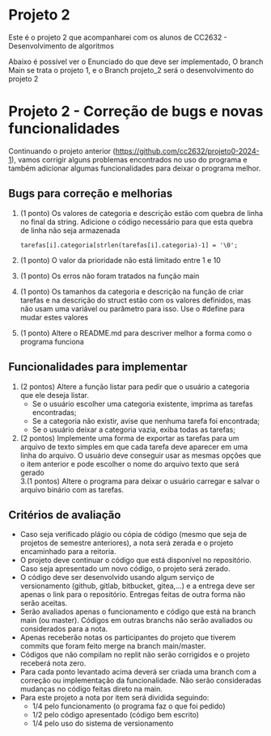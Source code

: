 # Projeto 2

Este é o projeto 2 que acompanharei com os alunos de CC2632 - Desenvolvimento de algoritmos

Abaixo é possível ver o Enunciado do que deve ser implementado, O branch Main se trata o projeto 1, e o Branch projeto_2 será o desenvolvimento do projeto 2

# Projeto 2 - Correção de bugs e novas funcionalidades

Continuando o projeto anterior (https://github.com/cc2632/projeto0-2024-1), vamos corrigir alguns problemas encontrados no uso do programa e também adicionar algumas funcionalidades para deixar o programa melhor.

## Bugs para correção e melhorias

1. (1 ponto) Os valores de categoria e descrição estão com quebra de linha no final da string. Adicione o código necessário para que esta quebra de linha não seja armazenada

    ```
    tarefas[i].categoria[strlen(tarefas[i].categoria)-1] = '\0';
    ```

2. (1 ponto) O valor da prioridade não está limitado entre 1 e 10
3. (1 ponto) Os erros não foram tratados na função main
4. (1 ponto) Os tamanhos da categoria e descrição na função de criar tarefas e na descrição do struct estão com os valores definidos, mas não usam uma variável ou parâmetro para isso. Use o #define para mudar estes valores
5. (1 ponto) Altere o README.md para descriver melhor a forma como o programa funciona

## Funcionalidades para implementar

1. (2 pontos) Altere a função listar para pedir que o usuário a categoria que ele deseja listar. 
    - Se o usuário escolher uma categoria existente, imprima as tarefas encontradas;
    - Se a categoria não existir, avise que nenhuma tarefa foi encontrada;
    - Se o usuário deixar a categoria vazia, exiba todas as tarefas;
2. (2 pontos) Implemente uma forma de exportar as tarefas para um arquivo de texto simples em que cada tarefa deve aparecer em uma linha do arquivo. O usuário deve conseguir usar as mesmas opções que o item anterior e pode escolher o nome do arquivo texto que será gerado  
3.(1 pontos) Altere o programa para deixar o usuário carregar e salvar o arquivo binário com as tarefas.

## Critérios de avaliação

- Caso seja verificado plágio ou cópia de código (mesmo que seja de projetos de semestre anteriores), a nota será zerada e o projeto encaminhado para a reitoria.
- O projeto deve continuar o código que está disponível no repositório. Caso seja apresentado um novo código, o projeto será zerado.
- O código deve ser desenvolvido usando algum serviço de versionamento (github, gitlab, bitbucket, gitea,...) e a entrega deve ser apenas o link para o repositório. Entregas feitas de outra forma não serão aceitas.
- Serão avaliados apenas o funcionamento e código que está na branch main (ou master). Códigos em outras branchs não serão avaliados ou considerados para a nota.
- Apenas receberão notas os participantes do projeto que tiverem commits que foram feito merge na branch main/master.
- Códigos que não compilam no replit não serão corrigidos e o projeto receberá nota zero.
- Para cada ponto levantado acima deverá ser criada uma branch com a correção ou implementação da funcionalidade. Não serão consideradas mudanças no código feitas direto na main.
- Para este projeto a nota por item será dividida seguindo:
    - 1/4 pelo funcionamento (o programa faz o que foi pedido)
    - 1/2 pelo código apresentado (código bem escrito)
    - 1/4 pelo uso do sistema de versionamento
